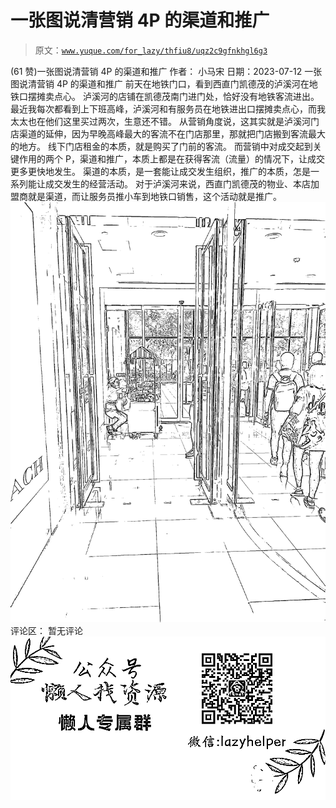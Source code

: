 # 一张图说清营销 4P 的渠道和推广

> 原文：[`www.yuque.com/for_lazy/thfiu8/uqz2c9gfnkhgl6g3`](https://www.yuque.com/for_lazy/thfiu8/uqz2c9gfnkhgl6g3)

<ne-h2 id="ce0e1d14" data-lake-id="ce0e1d14"><ne-heading-ext><ne-heading-anchor></ne-heading-anchor><ne-heading-fold></ne-heading-fold></ne-heading-ext><ne-heading-content><ne-text id="u5b1a04c8">(61 赞)一张图说清营销 4P 的渠道和推广</ne-text></ne-heading-content></ne-h2> <ne-p id="ue0cc7c9f" data-lake-id="ue0cc7c9f"><ne-text id="u52cb30ea">作者： 小马宋</ne-text></ne-p> <ne-p id="ufa89a2b4" data-lake-id="ufa89a2b4"><ne-text id="u8fd25e19">日期：2023-07-12</ne-text></ne-p> <ne-p id="ud5a2c396" data-lake-id="ud5a2c396"><ne-text id="u66600b94">一张图说清营销 4P 的渠道和推广</ne-text></ne-p> <ne-p id="u244aa0db" data-lake-id="u244aa0db"><ne-text id="u6785e369">前天在地铁门口，看到西直门凯德茂的泸溪河在地铁口摆摊卖点心。</ne-text> <ne-text id="u97ac18c4">泸溪河的店铺在凯德茂南门进门处，恰好没有地铁客流进出。</ne-text></ne-p> <ne-p id="u7ae8214a" data-lake-id="u7ae8214a"><ne-text id="u12eb0821">最近我每次都看到上下班高峰，泸溪河和有服务员在地铁进出口摆摊卖点心，而我太太也在他们这里买过两次，生意还不错。</ne-text></ne-p> <ne-p id="ubdc7b640" data-lake-id="ubdc7b640"><ne-text id="u908ffc1a">从营销角度说，这其实就是泸溪河门店渠道的延伸，因为早晚高峰最大的客流不在门店那里，那就把门店搬到客流最大的地方。</ne-text></ne-p> <ne-p id="ud30eb7dd" data-lake-id="ud30eb7dd"><ne-text id="u64792a6c">线下门店租金的本质，就是购买了门前的客流。</ne-text></ne-p> <ne-p id="ue829961c" data-lake-id="ue829961c"><ne-text id="u4a6d51eb">而营销中对成交起到关键作用的两个 P，渠道和推广，本质上都是在获得客流（流量）的情况下，让成交更多更快地发生。</ne-text></ne-p> <ne-p id="ud0cd6937" data-lake-id="ud0cd6937"><ne-text id="ue1b09dc4">渠道的本质，是一套能让成交发生组织，推广的本质，怎是一系列能让成交发生的经营活动。</ne-text></ne-p> <ne-p id="u20ab621c" data-lake-id="u20ab621c"><ne-text id="uf3261980">对于泸溪河来说，西直门凯德茂的物业、本店加盟商就是渠道，而让服务员推小车到地铁口销售，这个活动就是推广。</ne-text><ne-card data-card-name="image" data-card-type="inline" id="i3yjS" data-event-boundary="card">![](img/5ad6da19761da5bbc640bbe0dcd8040b.png)</ne-card></ne-p> <ne-hole id="ud22e43aa" data-lake-id="ud22e43aa"><ne-card data-card-name="hr" data-card-type="block" id="VIGlU" data-event-boundary="card"><ne-p id="u7c635aa9" data-lake-id="u7c635aa9"><ne-text id="u182c1e02">评论区：</ne-text></ne-p> <ne-p id="ucc11bb25" data-lake-id="ucc11bb25"><ne-text id="u8477470d">暂无评论</ne-text></ne-p> <ne-p id="u58aa60a1" data-lake-id="u58aa60a1"><ne-card data-card-name="image" data-card-type="inline" id="rJsAc" data-event-boundary="card">![](img/894d30a529e7c37bcd3392323c99941c.png)  <ne-hole id="u9028cbfa" data-lake-id="u9028cbfa"><ne-card data-card-name="hr" data-card-type="block" id="IFtvo" data-event-boundary="card"></ne-card></ne-hole></ne-card></ne-p></ne-card></ne-hole>